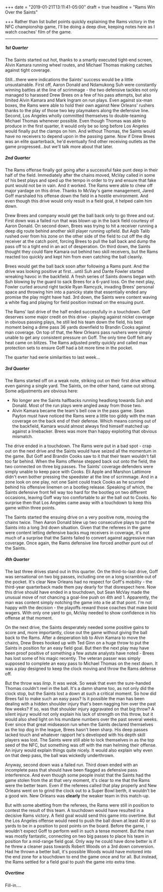 +++
date = "2019-01-21T13:11:41-05:00"
draft = true
headline = "Rams Win Over the Saints"

+++
Rather than list bullet points quickly explaining the Rams victory in the NFC championship game, I'll be doing a deep dive, keeping notes here as I watch coaches' film of the game.

***

##### 1st Quarter

The Saints started out hot, thanks to a smartly executed tight-end screen, Alvin Kamara running wheel routes, and Michael Thomas making catches against tight coverage.

Still...there were indications the Saints' success would be a little unsustainable. First off, Aaron Donald and Ndamukong Suh were constantly winning battles at the line of scrimmage - the two defensive tackles not only managed to harassed Drew Brees on a few of his pass attempts, but also limited Alvin Kamara and Mark Ingram on run plays. Even against six-man boxes, the Rams were able to hold their own against New Orleans' rushers thanks to the play of those two key playmakers along the defensive line. Second, Los Angeles wholly committed themselves to double-teaming Michael Thomas whenever possible. Even though Thomas was able to produce in the first quarter, it would only be so long before Los Angeles would finally put the clamps on him.  And without Thomas, the Saints would have no receivers to depend upon in the passing game. Now if Drew Brees was an elite quarterback, he'd eventually find other receiving outlets as the game progressed...but we'll talk more about that later.

##### 2nd Quarter

The Rams offense finally got going after a successful fake punt deep in their half of the field. Immediately after the chains moved, McVay called in some of his best plays and sped up the tempo in order to try and ensure that fake punt would not be in vain. And it worked. The Rams were able to chew off major yardage on this drive. Thanks to McVay's game management, Jared Goff marshaled his offense down the field in a hostile environment. And even though this drive would only result in a field goal, it helped calm him down.

Drew Brees and company would get the ball back only to go three and out. First down was a failed run that was blown up in the back field courtesy of Aaron Donald. On second down, Brees was trying to hit a receiver running a deep dig route behind another skill player running upfield. But Aqib Talib rushed over from his zone on the other side of the field to cut off the dig receiver at the catch point, forcing Brees to pull the ball back and dump the pass off to a tight end in an act of desperation. On third down, the Saints thought they could flare Kamara out behind two skill receivers, but the Rams reacted too quickly and kept him from even catching the ball cleanly.

Brees would get the ball back soon after following a Rams punt. And the drive was looking positive at first...until Suh and Dante Fowler started wreaking havoc in the backfield. A fresh series of Saints downs began with Suh blowing by the guard to sack Brees for a 6-yard loss. On the next play, Fowler curled around right tackle Ryan Ramcyzk, invading Brees' personal space and throwing him into a panicky state that essentially ended any promise the play might have had. 3rd down, the Saints were content waving a white flag and playing for field position instead on the ensuing punt.

The Rams' last drive of the half ended successfully in a touchdown. Goff deserves some major credit on this drive - playing against nickel coverage in obvious passing plays, he still led his team down the field, his best moment being a dime pass 36 yards downfield to Brandin Cooks against man coverage. On top of that, the New Orleans pass rushers were simply unable to get any consistent pressure on Goff. The only time Goff felt any heat came on blitzes. The Rams adjusted pretty quickly and called max protection sets to ensure Goff had a bit more time in the pocket.

The quarter had eerie similarities to last week...

##### 3rd Quarter

The Rams started off on a weak note, striking out on their first drive without even gaining a single yard. The Saints, on the other hand, came out strong. Some adjustments are obvious here:

* No longer are the Saints halfbacks running headlong towards Suh and Donald. Most of the run plays were angled away from those two.
* Alvin Kamara became the team's bell cow in the pass game. Sean Payton must have noticed the Rams were a little too giddy with the man coverage on the back end of their defense. Which means coming out of the backfield, Kamara would almost always find himself matched up against a linebacker. Brees was more than happy exploiting that obvious mismatch.

The drive ended in a touchdown. The Rams were put in a bad spot - crap out on the next drive and the Saints would have seized all the momentum in the game. But Goff and Brandin Cooks saw to it that their team wouldn't fall too far behind. When the Rams offense stepped back out onto the field, the two connected on three big passes. The Saints' coverage defenders were simply unable to keep pace with Cooks. Eli Apple and Marshon Lattimore didn't even bother pressing the speedster at the line of scrimmage. And in a zone look on one play, not one Saint could track Cooks as he scurried behind his offensive linemen on a bootleg release. Speaking of which, the Saints defensive front fell way too hard for the bootleg on two different occasions, leaving Goff way too comfortable to air the ball out to Cooks.  No surprise then that Los Angeles came away with a touchdown to keep this game within three points.

The Saints started the ensuing drive on a very positive note, moving the chains twice. Then Aaron Donald blew up two consecutive plays to put the Saints into a long 3rd down situation. Given that the referees in the game were content letting defensive backs mug receivers in coverage, it's not much of a surprise that the Saints failed to convert against aggressive man coverage. Once again, the Rams defensive line forced another punt out of the Saints.

##### 4th Quarter

The last three drives stand out in this quarter. On the third-to-last drive, Goff was sensational on two big passes, including one on a long scramble out of the pocket. It's clear New Orleans had no respect for Goff's mobility - the third-year quarterback made them pay dearly for that disrespect here. Now this drive should have ended in a touchdown, but Sean McVay made the unusual move of not chancing a goal-line push on 4th and 1. Apparently, the man was content simply notching the game into a tie at that point. I'm not happy with the decision - the playoffs reward those coaches that make bold wagers. With only one yard to go, McVay needed to show confidence in his offense at that moment.

On the next drive, the Saints desperately needed some positive gains to score and, more importantly, close out the game without giving the ball back to the Rams. After a desperation lob to Alvin Kamara to move the chains, Drew Brees hooked up with Ted Ginn on a huge throw to put the Saints in position for an easy field goal. But then the next play may have been proof positive of something a few astute analysts have noted - Brees has lost some of his magic recently. The veteran passer was simply supposed to complete an easy pass to Michael Thomas on the next down. It was a play designed to keep the clock moving and throw the Rams defense off. 

But the throw was _limp_. It was _weak_. So weak that even the sure-handed Thomas couldn't reel in the ball. It's a damn shame too, as not only did the clock stop, but the Saints lost a down at such a critical moment. So how did Brees fail to make such an easy pass? Is it possible the man has been dealing with a hidden shoulder injury that's been nagging him over the past few weeks? If so, was that shoulder injury aggravated on that big throw? A silent injury would not only explain his lack of strength on this throw, but it would also shed light on his mundane numbers over the past several weeks. Ever since that great midseason run when the Saints declared themselves as the top dog in the league, Brees hasn't been sharp. His deep passes lacked touch and whatever rapport he's developed with his depth skill players was lost.  The Saints were still able to lock themselves in as the top seed of the NFC, but something was off with the man helming their offense. An injury would explain things quite nicely. It would also explain why even on that deep pass, the ball was wickedly underthrown.

Anyway, second down was a failed run. Third down ended with an incomplete pass that should have been flagged as defensive pass interference. And even though some people insist that the Saints had the game stolen from the at that very moment, it's clear to me that the Rams were the better team. Even if the referees called that play properly and New Orleans went on to grind the clock out to a Super Bowl berth, it wouldn't be a good win. New Orleans was **clearly** the weaker team in this match-up.

But with some abetting from the referees, the Rams were still in position to contest the result of this team. A touchdown would have resulted in a decisive Rams victory. A field goal would send this game into overtime.  But the Los Angeles offense would need to push the ball down at least 40 or so yards to be in a position to post points on the board.  Before the game, I wouldn't expect Goff to perform well in such a tense moment. But the man was mostly fantastic, connecting on two big passes to place his team in  position for a mid-range field goal. Only way he could have done better is if he threw a cleaner pass towards Robert Woods on a 3rd down conversion. Had he thrown a better ball, it's possible Woods would have motored into the end zone for a touchdown to end the game once and for all. But instead, the Rams settled for a field goal to push the game into extra time.

##### Overtime

Fill-in....